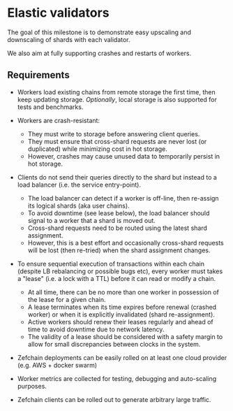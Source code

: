 # Elastic validators

The goal of this milestone is to demonstrate easy upscaling and downscaling of shards with each validator.

We also aim at fully supporting crashes and restarts of workers.

## Requirements

* Workers load existing chains from remote storage the first time, then keep updating storage.
  *Optionally*, local storage is also supported for tests and benchmarks.

* Workers are crash-resistant:
    - They must write to storage before answering client queries.
    - They must ensure that cross-shard requests are never lost (or duplicated) while minimizing cost in hot storage.
    - However, crashes may cause unused data to temporarily persist in hot storage.

* Clients do not send their queries directly to the shard but instead to a load balancer (i.e. the service entry-point).
    - The load balancer can detect if a worker is off-line, then re-assign its logical shards (aka user chains).
    - To avoid downtime (see lease below), the load balancer should signal to a worker that a shard is moved out.
    - Cross-shard requests need to be routed using the latest shard assignment.
    - However, this is a best effort and occasionally cross-shard requests will be lost (then re-tried) when
      the shard assignment changes.

* To ensure sequential execution of transactions within each chain (despite LB rebalancing or possible
  bugs etc), every worker must takes a "lease" (i.e. a lock with a TTL) before it can read or modify a chain.
    - At all time, there can be no more than one worker in possession of the lease for a given chain.
    - A lease terminates when its time expires before renewal (crashed worker) or when it is explicitly invalidated (shard re-assignment).
    - Active workers should renew their leases regularly and ahead of time to avoid downtime due to network latency.
    - The validity of a lease should be considered with a safety margin to allow for small discrepancies between clocks in the system.

* Zefchain deployments can be easily rolled on at least one cloud provider (e.g. AWS + docker swarm)

* Worker metrics are collected for testing, debugging and auto-scaling purposes.

* Zefchain clients can be rolled out to generate arbitrary large traffic.
